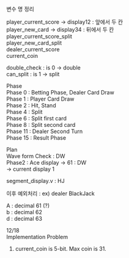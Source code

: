 변수 명 정리

player_current_score -> display12 : 앞에서 두 칸  
player_new_card -> display34 : 뒤에서 두 칸    
player_current_score_split  
player_new_card_split  
dealer_current_score  
current_coin  

double_check : is 0 -> double  
can_split : is 1 -> split

Phase  
Phase 0 : Betting Phase, Dealer Card Draw  
Phase 1 : Player Card Draw  
Phase 2 : Hit, Stand  
Phase 4 : Split  
Phase 6 : Split first card  
Phase 8 : Split second card  
Phase 11 : Dealer Second Turn  
Phase 15 : Result Phase  

Plan  
Wave form Check : DW  
Phase2 : Ace display -> 61 : DW  
-> current display 1

segment_display.v : HJ  

이후 예외처리 : ex) dealer BlackJack  


A : decimal 61 (?)  
b : decimal 62  
d : decimal 63  



12/18  
Implementation Problem    
1) current_coin is 5-bit. Max coin is 31.
